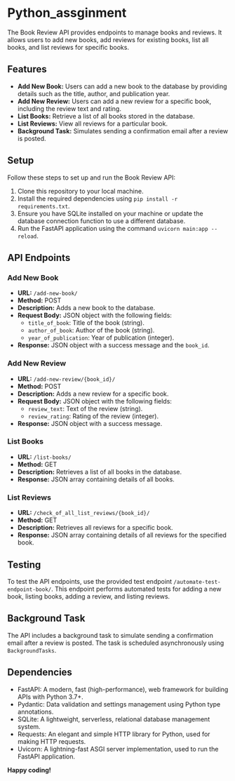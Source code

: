 # Python_assginment

The Book Review API provides endpoints to manage books and reviews. It allows users to add new books, add reviews for existing books, list all books, and list reviews for specific books.

## Features

- **Add New Book:** Users can add a new book to the database by providing details such as the title, author, and publication year.
- **Add New Review:** Users can add a new review for a specific book, including the review text and rating.
- **List Books:** Retrieve a list of all books stored in the database.
- **List Reviews:** View all reviews for a particular book.
- **Background Task:** Simulates sending a confirmation email after a review is posted.

## Setup

Follow these steps to set up and run the Book Review API:

1. Clone this repository to your local machine.
2. Install the required dependencies using `pip install -r requirements.txt`.
3. Ensure you have SQLite installed on your machine or update the database connection function to use a different database.
4. Run the FastAPI application using the command `uvicorn main:app --reload`.

## API Endpoints

### Add New Book
- **URL:** `/add-new-book/`
- **Method:** POST
- **Description:** Adds a new book to the database.
- **Request Body:** JSON object with the following fields:
  - `title_of_book`: Title of the book (string).
  - `author_of_book`: Author of the book (string).
  - `year_of_publication`: Year of publication (integer).
- **Response:** JSON object with a success message and the `book_id`.

### Add New Review
- **URL:** `/add-new-review/{book_id}/`
- **Method:** POST
- **Description:** Adds a new review for a specific book.
- **Request Body:** JSON object with the following fields:
  - `review_text`: Text of the review (string).
  - `review_rating`: Rating of the review (integer).
- **Response:** JSON object with a success message.

### List Books
- **URL:** `/list-books/`
- **Method:** GET
- **Description:** Retrieves a list of all books in the database.
- **Response:** JSON array containing details of all books.

### List Reviews
- **URL:** `/check_of_all_list_reviews/{book_id}/`
- **Method:** GET
- **Description:** Retrieves all reviews for a specific book.
- **Response:** JSON array containing details of all reviews for the specified book.

## Testing

To test the API endpoints, use the provided test endpoint `/automate-test-endpoint-book/`. This endpoint performs automated tests for adding a new book, listing books, adding a review, and listing reviews.

## Background Task

The API includes a background task to simulate sending a confirmation email after a review is posted. The task is scheduled asynchronously using `BackgroundTasks`.

## Dependencies

- FastAPI: A modern, fast (high-performance), web framework for building APIs with Python 3.7+.
- Pydantic: Data validation and settings management using Python type annotations.
- SQLite: A lightweight, serverless, relational database management system.
- Requests: An elegant and simple HTTP library for Python, used for making HTTP requests.
- Uvicorn: A lightning-fast ASGI server implementation, used to run the FastAPI application.

**Happy coding!**

